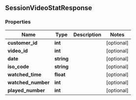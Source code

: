 ## SessionVideoStatResponse

### Properties
Name | Type | Description | Notes
------------ | ------------- | ------------- | -------------
**customer_id** | **int** |  | [optional] 
**video_id** | **int** |  | [optional] 
**date** | **string** |  | [optional] 
**iso_code** | **string** |  | [optional] 
**watched_time** | **float** |  | [optional] 
**watched_number** | **int** |  | [optional] 
**played_number** | **int** |  | [optional] 


